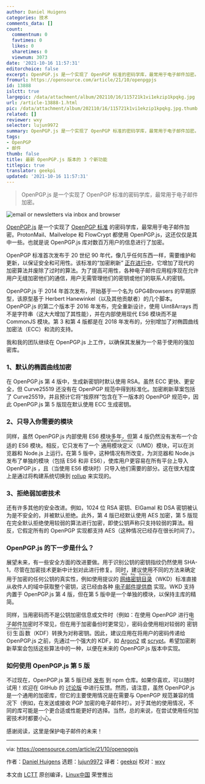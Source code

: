 ```yaml
---
author: Daniel Huigens
categories: 技术
comments_data: []
count:
  commentnum: 0
  favtimes: 0
  likes: 0
  sharetimes: 0
  viewnum: 3073
date: '2021-10-16 11:57:31'
editorchoice: false
excerpt: OpenPGP.js 是一个实现了 OpenPGP 标准的密码学库，最常用于电子邮件加密。
fromurl: https://opensource.com/article/21/10/openpgpjs
id: 13888
islctt: true
largepic: /data/attachment/album/202110/16/115721k1vi1ekzip1kpqkg.jpg
url: /article-13888-1.html
pic: /data/attachment/album/202110/16/115721k1vi1ekzip1kpqkg.jpg.thumb.jpg
related: []
reviewer: wxy
selector: lujun9972
summary: OpenPGP.js 是一个实现了 OpenPGP 标准的密码学库，最常用于电子邮件加密。
tags:
- OpenPGP
- 邮件
thumb: false
title: 最新 OpenPGP.js 版本的 3 个新功能
titlepic: true
translator: geekpi
updated: '2021-10-16 11:57:31'
---
```



> 
> OpenPGP.js 是一个实现了 OpenPGP 标准的密码学库，最常用于电子邮件加密。
> 
> 
> 


![](/data/attachment/album/202110/16/115721k1vi1ekzip1kpqkg.jpg "email or newsletters via inbox and browser")


[OpenPGP.js](https://github.com/openpgpjs/openpgpjs) 是一个实现了 [OpenPGP 标准](https://tools.ietf.org/html/rfc4880) 的密码学库，最常用于电子邮件加密。ProtonMail、Mailvelope 和 FlowCrypt 都使用 OpenPGP.js，这还仅仅是其中一些。也就是说 OpenPGP.js 库对数百万用户的信息进行了加密。


OpenPGP 标准首次发布于 20 世纪 90 年代，像几乎任何东西一样，需要维护和更新，以保证安全和可用性。该标准的“加密刷新” [正在进行中](https://datatracker.ietf.org/doc/charter-ietf-openpgp/)，它增加了现代的加密算法并废除了过时的算法。为了提高可用性，各种电子邮件应用程序现在允许用户无缝加密他们的通信，用户无需管理他们的密钥或他们的联系人的密钥。


OpenPGP.js 于 2014 年首次发布，开始基于一个名为 GPG4Browsers 的早期原型，该原型基于 Herbert Hanewinkel（以及其他贡献者）的几个脚本。OpenPGP.js 的第二个版本于 2016 年发布，完全重新设计，使用 Uint8Arrays 而不是字符串（这大大增加了其性能），并在内部使用现代 ES6 模块而不是 CommonJS 模块。第 3 和第 4 版都是在 2018 年发布的，分别增加了对椭圆曲线加密法（ECC）和流的支持。


我和我的团队继续在 OpenPGP.js 上工作，以确保其发展为一个易于使用的强加密库。


### 1、默认的椭圆曲线加密


在 OpenPGP.js 第 4 版中，生成新密钥时默认使用 RSA。虽然 ECC 更快、更安全，但 Curve25519 还没有在 OpenPGP 规范中得到标准化。加密刷新草案包括了 Curve25519，并且预计它将“按原样”包含在下一版本的 OpenPGP 规范中，因此 OpenPGP.js 第 5 版现在默认使用 ECC 生成密钥。


### 2、只导入你需要的模块


同样，虽然 OpenPGP.js 内部使用 ES6 模块多年，但第 4 版仍然没有发布一个合适的 ES6 模块。相反，它只发布了一个<ruby> 通用模块定义 <rt>  Univeral Module Definition </rt></ruby>（UMD）模块，可以在浏览器和 Node.js 上运行。在第 5 版中，这种情况有所改变，为浏览器和 Node.js 发布了单独的模块（包括 ES6 和非 ES6），使库用户更容易在所有平台上导入 OpenPGP.js ，且（当使用 ES6 模块时）只导入他们需要的部分。这在很大程度上是通过将构建系统切换到 [rollup](https://rollupjs.org/) 来实现的。


### 3、拒绝弱加密技术


还有许多其他的安全改进。例如，1024 位 RSA 密钥、ElGamal 和 DSA 密钥被认为是不安全的，并被默认拒绝。此外，第 4 版已经默认使用 AES 加密，第 5 版现在完全默认拒绝使用较弱的算法进行加密，即使公钥声称只支持较弱的算法。相反，它假定所有的 OpenPGP 实现都支持 AES（这种情况已经存在很长时间了）。


### OpenPGP.js 的下一步是什么？


展望未来，有一些安全方面的改进要做。用于识别公钥的密钥指纹仍然使用 SHA-1，尽管在加密技术更新中计划对此进行修复。同时，建议使用不同的方法来确定用于加密的任何公钥的真实性，例如使用提议的 <ruby> <a href="https://datatracker.ietf.org/doc/html/draft-koch-openpgp-webkey-service">  网络密钥目录 </a> <rt>  Web Key Directory </rt></ruby>（WKD）标准直接从收件人的域中获取整个密钥，这已经由各种 [电子邮件提供商](https://wiki.gnupg.org/WKD#Mail_Service_Providers_offering_WKD) 实现。WKD 支持内置于 OpenPGP.js 第 4 版，但在第 5 版中是一个单独的模块，以保持主库的精简。


同样，当用密码而不是公钥加密信息或文件时（例如：在使用 OpenPGP 进行电子邮件加密时不常见，但在用于加密备份时更常见），密码会使用相对较弱的<ruby> 密钥衍生函数 <rt>  Key Derivation Function </rt></ruby>（KDF）转换为对称密钥。因此，建议应用在将用户的密码传递给 OpenPGP.js 之前，先通过一个强大的 KDF，如 [Argon2](https://en.wikipedia.org/wiki/Argon2) 或 [scrypt](https://en.wikipedia.org/wiki/Scrypt)。希望加密刷新草案会包括这些算法中的一种，以便在未来的 OpenPGP.js 版本中实现。


### 如何使用 OpenPGP.js 第 5 版


不过现在，OpenPGP.js 第 5 版已经 [发布](https://www.npmjs.com/package/openpgp) 到 npm 仓库。如果你喜欢，可以随时试用！欢迎在 GitHub 的 [讨论版](https://github.com/openpgpjs/openpgpjs/discussions) 中进行反馈。然而，请注意，虽然 OpenPGP.js 是一个通用的加密库，但它的主要使用情况是在需要与 OpenPGP 规范兼容的情况下（例如，在发送或接收 PGP 加密的电子邮件时）。对于其他的使用情况，不同的库可能是一个更合适或性能更好的选择。当然，总的来说，在尝试使用任何加密技术时都要小心。


感谢阅读，这里是保护电子邮件的未来！




---


via: <https://opensource.com/article/21/10/openpgpjs>


作者：[Daniel Huigens](https://opensource.com/users/twiss) 选题：[lujun9972](https://github.com/lujun9972) 译者：[geekpi](https://github.com/geekpi) 校对：[wxy](https://github.com/wxy)


本文由 [LCTT](https://github.com/LCTT/TranslateProject) 原创编译，[Linux中国](https://linux.cn/) 荣誉推出